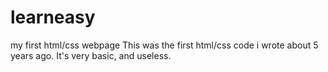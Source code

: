 # learneasy
my first html/css webpage
This was the first html/css code i wrote about 5 years ago.
It's very basic, and useless.
